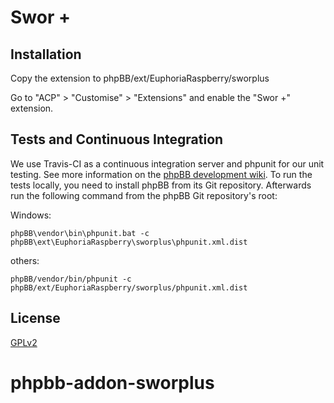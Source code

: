 # Swor +

## Installation

Copy the extension to phpBB/ext/EuphoriaRaspberry/sworplus

Go to "ACP" > "Customise" > "Extensions" and enable the "Swor +" extension.

## Tests and Continuous Integration

We use Travis-CI as a continuous integration server and phpunit for our unit testing. See more information on the [phpBB development wiki](https://wiki.phpbb.com/Unit_Tests).
To run the tests locally, you need to install phpBB from its Git repository. Afterwards run the following command from the phpBB Git repository's root:

Windows:

    phpBB\vendor\bin\phpunit.bat -c phpBB\ext\EuphoriaRaspberry\sworplus\phpunit.xml.dist

others:

    phpBB/vendor/bin/phpunit -c phpBB/ext/EuphoriaRaspberry/sworplus/phpunit.xml.dist

## License

[GPLv2](license.txt)
# phpbb-addon-sworplus
